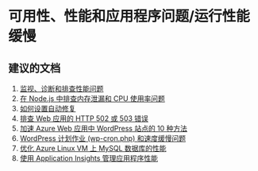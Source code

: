 <properties
    pageTitle="availability, performance, and application issues/slow performance"
    description="可用性、性能和应用程序问题/运行性能缓慢"
    service="microsoft.web"
    resource="sites"
    authors="aashu"
    displayOrder=""
    selfHelpType="generic"
    supportTopicIds="32457411"
    resourceTags=""
    productPesIds="14748,16170"
    cloudEnvironments="public"
/>


# <a name="availability-performance-and-application-issuesslow-performance"></a>可用性、性能和应用程序问题/运行性能缓慢

## <a name="recommended-documents"></a>**建议的文档**
1. [监视、诊断和排查性能问题](https://azure.microsoft.com/documentation/articles/app-service-web-troubleshoot-performance-degradation/)<br>
2. [在 Node.js 中排查内存泄漏和 CPU 使用率问题](http://blogs.msdn.com/b/azureossds/archive/2015/08/23/troubleshoot-finding-memory-leaks-and-cpu-usage-in-node-js-azure-web-app.aspx)<br>
3. [如何设置自动修复](http://azure.microsoft.com/blog/2014/02/06/auto-healing-windows-azure-web-sites/)<br>
4. [排查 Web 应用的 HTTP 502 或 503 错误](https://azure.microsoft.com/documentation/articles/app-service-web-troubleshoot-http-502-http-503/)<br>
5. [加速 Azure Web 应用中 WordPress 站点的 10 种方法](https://azure.microsoft.com/blog/10-ways-to-speed-up-your-wordpress-site-on-azure-websites/)<br>
6. [WordPress 计划作业 (wp-cron.php) 和速度缓慢问题](https://blogs.msdn.microsoft.com/azureossds/2015/06/11/wordpress-scheduled-jobs-wp-cron-php-and-slowness/)<br>
7. [优化 Azure Linux VM 上 MySQL 数据库的性能](https://blogs.msdn.microsoft.com/azureossds/2015/03/27/performance-tuning-mysql-database-on-azure-linux-vms/)
8. [使用 Application Insights 管理应用程序性能](https://azure.microsoft.com/documentation/articles/app-insights-overview/)

